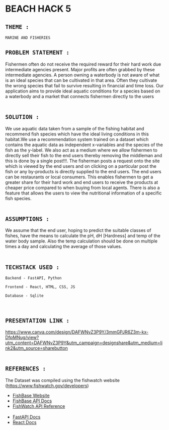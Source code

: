 # BEACH HACK 5


## ` THEME : `
```
MARINE AND FISHERIES
```
## ` PROBLEM STATEMENT : `
Fishermen often do not receive the required reward for their hard work due intermediate
agencies present. Major profits are often grabbed by these intermediate agencies. A person
owning a waterbody is not aware of what is an ideal species that can be cultivated in that
area. Often they cultivate the wrong species that fail to survive resulting in financial and time
loss. Our application aims to provide ideal aquatic conditions for a species based on a
waterbody and a market that connects fishermen directly to the users
<br /><br />

## ` SOLUTION : `
We use aquatic data taken from a sample of the fishing habitat and recommend fish species
which have the ideal living conditions in this habitat.We use a recommendation system
trained on a dataset which contains the aquatic data as independent x-variables and the
species of the fish as the y-label.
We also act as a medium where we allow fishermen to directly sell their fish to the end users
thereby removing the middleman and this is done by a single post!!!.
The fisherman posts a request onto the site which is viewed by the end users and on clicking
on a particular post the fish or any by-products is directly supplied to the end users.
The end users can be restaurants or local consumers. This enables fishermen to get a
greater share for their hard work and end users to receive the products at cheaper price
compared to when buying from local agents.
There is also a feature that allows the users to view the nutritional information of a specific fish species.
<br /><br />

## ` ASSUMPTIONS : `

We assume that the end user, hoping to predict the suitable classes of fishes, have the means to calculate the pH, dH [Hardness] and temp of the water body sample. Also the temp calculation should be done on multiple times a day and calculating the average of those values.
<br /><br />

## ` TECHSTACK USED : `
```
Backend - FastAPI, Python 

Frontend - React, HTML, CSS, JS

Database - Sqlite
```
<br />

## ` PRESENTATION LINK : `
https://www.canva.com/design/DAFWNvZ3P9Y/3mmGPJR6Z3m-kx-DfpMNug/view?utm_content=DAFWNvZ3P9Y&utm_campaign=designshare&utm_medium=link2&utm_source=sharebutton
<br /><br />

## ` REFERENCES : `

The Dataset was compiled using the fishwatch website (https://www.fishwatch.gov/developers)
 - [FishBase Website](https://fishbase.net.br/search.php)
 - [FishBase API Docs](https://ropensci.github.io/fishbaseapidocs/)
 - [FishWatch API Reference](https://www.fishwatch.gov/developers)
 <br /><br />
  - [FastAPI Docs](https://fastapi.tiangolo.com/)
  - [React Docs](https://reactjs.org/docs/getting-started.html)




